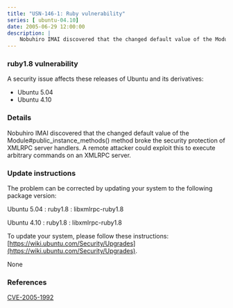 ```yaml
---
title: "USN-146-1: Ruby vulnerability"
series: [ ubuntu-04.10]
date: 2005-06-29 12:00:00
description: |
    Nobuhiro IMAI discovered that the changed default value of the Module#public_instance_methods() method broke the security protection of XMLRPC server handlers. A remote attacker could exploit this to execute arbitrary commands on an XMLRPC server.
--- 
```

 
### ruby1.8 vulnerability

A security issue affects these releases of Ubuntu and its derivatives:

* Ubuntu 5.04
* Ubuntu 4.10

### Details

Nobuhiro IMAI discovered that the changed default value of the Module#public_instance_methods() method broke the security protection of XMLRPC server handlers. A remote attacker could exploit this to execute arbitrary commands on an XMLRPC server.

### Update instructions

The problem can be corrected by updating your system to the following package version:

Ubuntu 5.04
 : ruby1.8 
 : libxmlrpc-ruby1.8 

Ubuntu 4.10
 : ruby1.8 
 : libxmlrpc-ruby1.8 

To update your system, please follow these instructions: [https://wiki.ubuntu.com/Security/Upgrades](https://wiki.ubuntu.com/Security/Upgrades).

None

### References

 [CVE-2005-1992](http://people.ubuntu.com/~ubuntu-security/cve/CVE-2005-1992)
 

